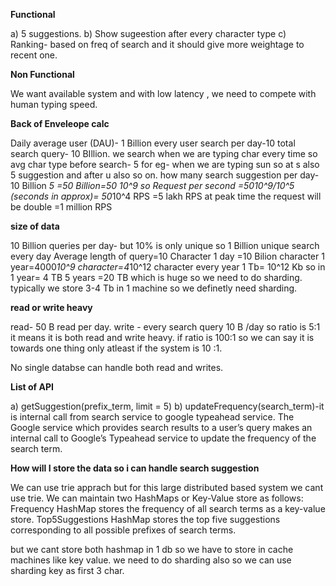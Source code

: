 **Functional**

a) 5 suggestions.
b) Show sugeestion after every character type
c) Ranking- based on freq of search and it should give more weightage to recent one.

**Non Functional**

We want available system and with low latency , we need to compete with human typing speed.

**Back of Enveleope calc**

Daily average user (DAU)- 1 Billion
every user search per day-10
total search query- 10 BIllion.
we search when we are typing char every time so avg char type before search- 5 for eg- when we are typing sun so at s also 5 suggestion and after u also so on.
how many search suggestion per day- 10 Billion *5 =50 Billion=50 *10^9
so Request per second =50*10^9/10^5 (seconds in approx)= 50*10^4 RPS =5 lakh RPS
at peak time the request will be double =1 million RPS

**size of data** 

10 Billion queries per day- but 10% is only unique so 1 Billion unique search every day
Average length of query=10 Character
1 day =10 Bilion character
1 year=4000*10^9 character=4*10^12 character every year
1 Tb= 10^12 Kb
so in 1 year= 4 TB
5 years =20 TB
which is huge so we need to do sharding. typically we store 3-4 Tb in 1 machine so we definetly need sharding.

**read or write heavy**

read- 50 B read per day.
write - every search query 10 B /day
so ratio is 5:1
it means it is both read and write heavy. if ratio is 100:1 so we can say it is towards one thing only atleast if the system is 10 :1.

No single databse can handle both read and writes.

**List of API**

a) getSuggestion(prefix_term, limit = 5)
b) updateFrequency(search_term)-it is internal call from search service to google typeahead service.
The Google service which provides search results to a user’s query makes an internal call to Google’s Typeahead service 
to update the frequency of the search term.

**How will I store the data so i can handle search suggestion**

We can use trie apprach but for this large distributed based system we cant use trie.
We can maintain two HashMaps or Key-Value store as follows:
Frequency HashMap stores the frequency of all search terms as a key-value store.
Top5Suggestions HashMap stores the top five suggestions corresponding to all possible prefixes of search terms.

but we cant store both hashmap in 1 db so we have to store in cache machines like key value.
we need to do sharding also so we can use sharding key as first 3 char.



